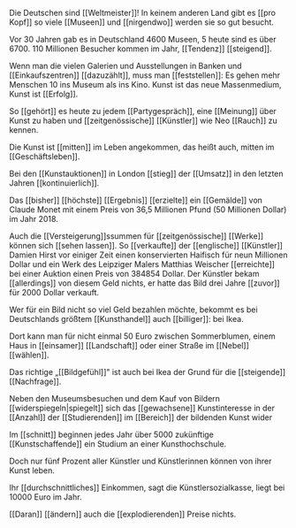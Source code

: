 Die Deutschen sind [[Weltmeister]]! In keinem anderen Land gibt es [[pro Kopf]] so viele [[Museen]] und [[nirgendwo]] werden sie so gut besucht. 

Vor 30 Jahren gab es in Deutschland 4600 Museen, 5 heute sind es über 6700. 
110 Millionen Besucher kommen im Jahr, [[Tendenz]] [[steigend]].

Wenn man die vielen Galerien und Ausstellungen in Banken und [[Einkaufszentren]] [[dazuzählt]], muss man [[feststellen]]: Es gehen mehr Menschen 10 ins Museum als ins Kino. 
Kunst ist das neue Massenmedium, Kunst ist [[Erfolg]].

So [[gehört]] es heute zu jedem [[Partygespräch]], eine [[Meinung]] über Kunst zu haben und [[zeitgenössische]] [[Künstler]] wie Neo [[Rauch]] zu kennen.

Die Kunst ist [[mitten]] im Leben angekommen, das heißt auch, mitten im [[Geschäftsleben]].

Bei den [[Kunstauktionen]] in London [[stieg]] der [[Umsatz]] in den letzten Jahren [[kontinuierlich]].

Das [[bisher]] [[höchste]] [[Ergebnis]] [[erzielte]] ein [[Gemälde]] von Claude Monet mit einem Preis von 36,5 Millionen Pfund (50 Millionen Dollar) im Jahr 2018. 


Auch die [[Versteigerung]]ssummen für [[zeitgenössische]] [[Werke]] können sich [[sehen lassen]]. 
So [[verkaufte]] der [[englische]] [[Künstler]] Damien Hirst vor einiger Zeit einen konservierten Haifisch für neun Millionen Dollar und ein Werk des Leipziger Malers Matthias Weischer [[erreichte]] bei einer Auktion einen Preis von 384854 Dollar. 
Der Künstler bekam [[allerdings]] von diesem Geld nichts, er hatte das Bild drei Jahre [[zuvor]] für 2000 Dollar verkauft.

Wer für ein Bild nicht so viel Geld bezahlen möchte, bekommt es bei Deutschlands größtem [[Kunsthandel]] auch [[billiger]]: bei Ikea. 

Dort kann man für nicht einmal 50 Euro zwischen Sommerblumen, einem Haus in [[einsamer]] [[Landschaft]] oder einer Straße im [[Nebel]] [[wählen]].

Das richtige „[[Bildgefühl]]" ist auch bei Ikea der Grund für die [[steigende]] [[Nachfrage]].

Neben den Museumsbesuchen und dem Kauf von Bildern [[widerspiegeln|spiegelt]] sich das [[gewachsene]] Kunstinteresse in der [[Anzahl]] der [[Studierenden]] im [[Bereich]] der bildenden Kunst wider


Im [[schnitt]] beginnen jedes Jahr über 5000 zukünftige [[Kunstschaffende]] ein Studium an einer Kunsthochschule. 

Doch nur fünf Prozent aller Künstler und Künstlerinnen können von ihrer Kunst leben. 

Ihr [[durchschnittliches]] Einkommen, sagt die Künstlersozialkasse, liegt bei 10000 Euro im Jahr.

[[Daran]] [[ändern]] auch die [[explodierenden]] Preise nichts.